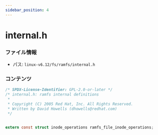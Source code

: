 ```yaml
---
sidebar_position: 4
---
```

# internal.h

### ファイル情報

- パス: `linux-v6.12/fs/ramfs/internal.h`

### コンテンツ

```h
/* SPDX-License-Identifier: GPL-2.0-or-later */
/* internal.h: ramfs internal definitions
 *
 * Copyright (C) 2005 Red Hat, Inc. All Rights Reserved.
 * Written by David Howells (dhowells@redhat.com)
 */


extern const struct inode_operations ramfs_file_inode_operations;

```
